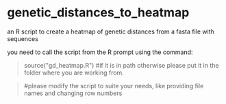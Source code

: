 # genetic_distances_to_heatmap
an R script to create a heatmap of genetic distances from a fasta file with sequences

you need to call the script from the R prompt using the command:

>source("gd_heatmap.R") #if it is in path otherwise please put it in the folder where you are working from.

> #please modify the script to suite your needs, like providing file names and changing row numbers
